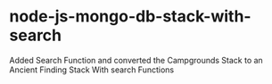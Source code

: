 # node-js-mongo-db-stack-with-search
Added Search Function and converted the Campgrounds Stack to an Ancient Finding Stack With search Functions
